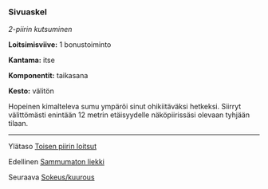 ### Sivuaskel

*2-piirin kutsuminen*

**Loitsimisviive:** 1 bonustoiminto

**Kantama:** itse

**Komponentit:** taikasana

**Kesto:** välitön

Hopeinen kimalteleva sumu ympäröi sinut ohikiitäväksi hetkeksi. Siirryt välittömästi enintään 12 metrin etäisyydelle näköpiirissäsi olevaan tyhjään tilaan.

----

Ylätaso [Toisen piirin loitsut](2_piirin_loitsut.md)

Edellinen [Sammumaton liekki](Sammumaton_liekki.md)

Seuraava [Sokeus/kuurous](Sokeus_kuurous.md)
